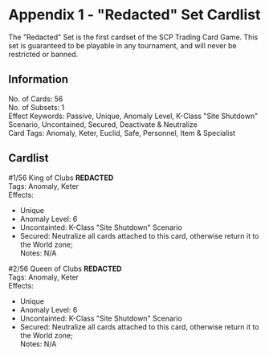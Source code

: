 Appendix 1 - "Redacted" Set Cardlist
===

The "Redacted" Set is the first cardset of the SCP Trading Card Game. This set is guaranteed to be playable in any tournament, and will never be restricted or banned.

Information
---
No. of Cards: 56  
No. of Subsets: 1   
Effect Keywords: Passive, Unique, Anomaly Level, K-Class "Site Shutdown" Scenario, Uncontained, Secured, Deactivate & Neutralize  
Card Tags: Anomaly, Keter, Euclid, Safe, Personnel, Item & Specialist  

Cardlist
---
\#1/56 King of Clubs **REDACTED**    
Tags: Anomaly, Keter  
Effects:   
- Unique  
- Anomaly Level: 6  
- Uncontainted: K-Class "Site Shutdown" Scenario  
- Secured: Neutralize all cards attached to this card, otherwise return it to the World zone;  
Notes: N/A  
    
\#2/56 Queen of Clubs **REDACTED**    
Tags: Anomaly, Keter  
Effects:  
- Unique  
- Anomaly Level: 6  
- Uncontainted: K-Class "Site Shutdown" Scenario  
- Secured: Neutralize all cards attached to this card, otherwise return it to the World zone;  
Notes: N/A  

